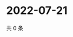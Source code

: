 # 2022-07-21

共 0 条

<!-- BEGIN WEIBO -->
<!-- 最后更新时间 Thu Jul 21 2022 13:20:27 GMT+0800 (China Standard Time) -->

<!-- END WEIBO -->
